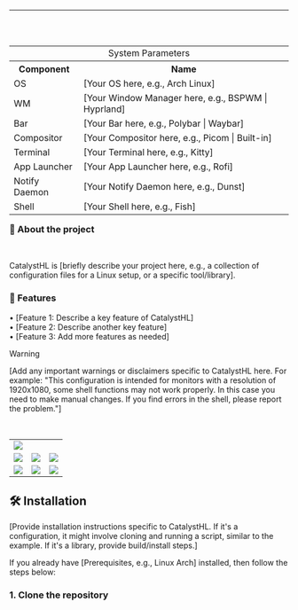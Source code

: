 
***

<br>
<table align="right">
	<tr>
	    <td colspan="2" align="center">System Parameters</td>
	</tr>
	<tr>
	    <th>Component</th>
	    <th>Name</th>
	</tr>
	<tr>
	    <td>OS</td>
	    <td>[Your OS here, e.g., Arch Linux]</td>
	</tr>
	<tr>
	    <td>WM</td>
	    <td>[Your Window Manager here, e.g., BSPWM | Hyprland]</td>
	</tr>
	<tr>
	    <td>Bar</td>
	    <td>[Your Bar here, e.g., Polybar | Waybar]</td>
	</tr>
	<tr>
	    <td>Compositor</td>
	    <td>[Your Compositor here, e.g., Picom | Built-in]</td>
	</tr>
	<tr>
	    <td>Terminal</td>
	    <td>[Your Terminal here, e.g., Kitty]</td>
	</tr>
	<tr>
	    <td>App Launcher</td>
	    <td>[Your App Launcher here, e.g., Rofi]</td>
	</tr>
	<tr>
	    <td>Notify Daemon</td>
	    <td>[Your Notify Daemon here, e.g., Dunst]</td>
	</tr>
	<tr>
	    <td>Shell</td>
	    <td>[Your Shell here, e.g., Fish]</td>
	</tr>
</table>
<div align="left">
	<h3> 📝 About the project</h2> 
	<p>
	CatalystHL is [briefly describe your project here, e.g., a collection of configuration files for a Linux setup, or a specific tool/library].
	</p>
	<h3>🚀 Features</h2>
	<p>
	• [Feature 1: Describe a key feature of CatalystHL]<br>
	• [Feature 2: Describe another key feature]<br>
	• [Feature 3: Add more features as needed]<br>
	</p>
</div>

> [!WARNING]
> [Add any important warnings or disclaimers specific to CatalystHL here.
> For example: "This configuration is intended for monitors with a resolution of 1920x1080, some shell functions may not work properly. In this case you need to make manual changes. If you find errors in the shell, please report the problem."]


<table align="center">
  <tr>
    <td colspan="4"><img src=".meta/assets/1.png"></td>
  </tr>
  <tr>
    <td colspan="1"><img src=".meta/assets/2.png"></td>
    <td colspan="1"><img src=".meta/assets/3.png"></td>
    <td colspan="1"><img src=".meta/assets/4.png"></td>
  </tr>
  <tr>
	<td colspan="1"><img src=".meta/assets/5.png"></td>
	<td colspan="1"><img src=".meta/assets/6.png"></td>
	<td colspan="1"><img src=".meta/assets/7.png"></td>
  </tr>
</table>

## 🛠 Installation
[Provide installation instructions specific to CatalystHL. If it's a configuration, it might involve cloning and running a script, similar to the example. If it's a library, provide build/install steps.]

If you already have [Prerequisites, e.g., Linux Arch] installed, then follow the steps below:
### 1. Clone the repository
